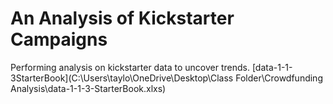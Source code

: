 
# An Analysis of Kickstarter Campaigns
Performing analysis on kickstarter data to uncover trends.
[data-1-1-3StarterBook](C:\Users\taylo\OneDrive\Desktop\Class Folder\Crowdfunding Analysis\data-1-1-3-StarterBook.xlxs)

